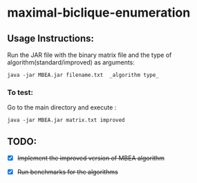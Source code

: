 # maximal-biclique-enumeration

## Usage Instructions:

Run the JAR file with the binary matrix file and the type of algorithm(standard/improved) as arguments:

`java -jar MBEA.jar filename.txt  _algorithm type_`

### To test:

Go to the main directory and execute :

`java -jar MBEA.jar matrix.txt improved`

## TODO:
- [x] ~~Implement the improved version of MBEA algorithm~~
- [x] ~~Run benchmarks for the algorithms~~
 
